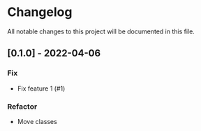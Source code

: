 # Changelog

All notable changes to this project will be documented in this file.

## [0.1.0] - 2022-04-06

### Fix

- Fix feature 1 (#1)

### Refactor

- Move  classes

<!-- generated by git-cliff -->
